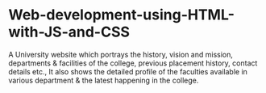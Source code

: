 # Web-development-using-HTML-with-JS-and-CSS
A University website which portrays the history, vision and mission, departments &amp; facilities of the college, previous placement history, contact details etc., It also shows the detailed profile of the faculties available in various department &amp; the latest happening in the college.
